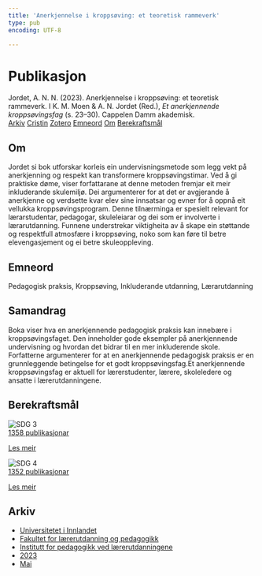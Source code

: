 ```yaml
---
title: 'Anerkjennelse i kroppsøving: et teoretisk rammeverk'
type: pub
encoding: UTF-8

---
```

<h1>Publikasjon</h1>
<article id="csl-bib-container-HMEEL7CC" class="csl-bib-container">
  <div class="csl-bib-body"> <div class="csl-entry">Jordet, A. N. N. (2023). Anerkjennelse i kroppsøving: et teoretisk rammeverk. I K. M. Moen &#38; A. N. Jordet (Red.), <i>Et anerkjennende kroppsøvingsfag</i> (s. 23–30). Cappelen Damm akademisk.</div> </div>
  <div class="csl-bib-buttons">
    <a href="#taxonomy-article-HMEEL7CC" alt="archive" class="csl-bib-button">Arkiv</a>
    <a href="https://app.cristin.no/results/show.jsf?id=2144903" alt="Cristin" class="csl-bib-button">Cristin</a>
    <a href="http://zotero.org/groups/5881554/items/HMEEL7CC" alt="Zotero" class="csl-bib-button">Zotero</a>
    <a href="#keywords-article-HMEEL7CC" alt="keywords" class="csl-bib-button">Emneord</a>
    <a href="#about-article-HMEEL7CC" alt="about_pub" class="csl-bib-button">Om</a>
    <a href="#sdg-article-HMEEL7CC" alt="sdg" class="csl-bib-button">Berekraftsmål</a>
  </div>
  <div id="csl-bib-meta-container-HMEEL7CC"></div>
</article>
<div id="csl-bib-meta-HMEEL7CC" class="csl-bib-meta">
  <article id="about-article-HMEEL7CC" class="about_pub-article">
    <h1>Om</h1>
    Jordet si bok utforskar korleis ein undervisningsmetode som legg vekt på anerkjenning og respekt kan transformere kroppsøvingstimar. Ved å gi praktiske døme, viser forfattarane at denne metoden fremjar eit meir inkluderande skulemiljø. Dei argumenterer for at det er avgjerande å anerkjenne og verdsette kvar elev sine innsatsar og evner for å oppnå eit vellukka kroppsøvingsprogram. Denne tilnærminga er spesielt relevant for lærarstudentar, pedagogar, skuleleiarar og dei som er involverte i lærarutdanning. Funnene understrekar viktigheita av å skape ein støttande og respektfull atmosfære i kroppsøving, noko som kan føre til betre elevengasjement og ei betre skuleoppleving.
  </article>
  <article id="keywords-article-HMEEL7CC" class="keywords-article">
    <h1>Emneord</h1>
    Pedagogisk praksis, Kroppsøving, Inkluderande utdanning, Lærarutdanning
  </article>
  <article id="abstract-article-HMEEL7CC" class="abstract-article">
    <h1>Samandrag</h1>
    Boka viser hva en anerkjennende pedagogisk praksis kan innebære i kroppsøvingsfaget. Den inneholder gode eksempler på anerkjennende undervisning og hvordan det bidrar til en mer inkluderende skole. Forfatterne argumenterer for at en anerkjennende pedagogisk praksis er en grunnleggende betingelse for et godt kroppsøvingsfag.Et anerkjennende kroppsøvingsfag er aktuell for lærerstudenter, lærere, skoleledere og ansatte i lærerutdanningene.
  </article>
  <article id="sdg-article-HMEEL7CC" class="sdg-article">
    <h1>Berekraftsmål</h1>
    <div class="sdg-container"><div id="sdg3" class="sdg">
        <img src="{{< params subfolder >}}images/sdg/sdg03_nn.png" class="image" alt="SDG 3">
        <div class="sdg-overlay">
          <a href="/nn/archive/?key=?sdg=3#archive" class="sdg-publication-count"><span>1358</span> publikasjonar</a>
          <p><a href="https://fn.no/om-fn/fns-baerekraftsmaal/god-helse-og-livskvalitet?lang=nno-NO" class="sdg-read-more">Les meir</a></p>
        </div>
      </div> <div id="sdg4" class="sdg">
        <img src="{{< params subfolder >}}images/sdg/sdg04_nn.png" class="image" alt="SDG 4">
        <div class="sdg-overlay">
          <a href="/nn/archive/?key=?sdg=4#archive" class="sdg-publication-count"><span>1352</span> publikasjonar</a>
          <p><a href="https://fn.no/om-fn/fns-baerekraftsmaal/god-utdanning?lang=nno-NO" class="sdg-read-more">Les meir</a></p>
        </div>
      </div></div>
  </article>
  <article id="taxonomy-article-HMEEL7CC" class="taxonomy-article">
    <h1>Arkiv</h1>
    <ul>
      <li>
        <a href="/nn/archive/?key=3DCRN523">Universitetet i Innlandet</a>
      </li>
      <li>
        <a href="/nn/archive/?key=WYNZA47F">Fakultet for lærerutdanning og pedagogikk</a>
      </li>
      <li>
        <a href="/nn/archive/?key=BKPR6TE7">Institutt for pedagogikk ved lærerutdanningene</a>
      </li>
      <li>
        <a href="/nn/archive/?key=TKXB7BTS">2023</a>
      </li>
      <li>
        <a href="/nn/archive/?key=NCV4RS7L">Mai</a>
      </li>
    </ul>
  </article>
</div>
